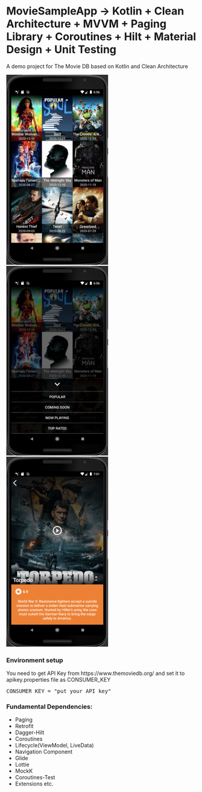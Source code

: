 # MovieSampleApp -> Kotlin + Clean Architecture + MVVM + Paging Library + Coroutines + Hilt + Material Design + Unit Testing
A demo project for The Movie DB based on Kotlin and Clean Architecture
<p>
<img src="https://github.com/AbdullahSa/MovieSampleApp/blob/master/screenshots/homescreen.png" alt="Home Screen" width="270"/>&nbsp;
<img src="https://github.com/AbdullahSa/MovieSampleApp/blob/master/screenshots/bottomsheet.png" alt="BottomSheet" width="270"/>&nbsp;
<img src="https://github.com/AbdullahSa/MovieSampleApp/blob/master/screenshots/moviedetail.png" alt="Movie Detail Screen" width="270"/>
</p>

<h3>Environment setup</h3>
<p>
You need to get API Key from https://www.themoviedb.org/ and set it to apikey.properties file as CONSUMER_KEY
<pre>
CONSUMER_KEY = "put your API key"
</pre>
</p>

<h3>Fundamental Dependencies:</h3>
<ul>
  <li>Paging</li>
  <li>Retrofit</li>
  <li>Dagger-Hilt</li>
  <li>Coroutines</li>
  <li>Lifecycle(ViewModel, LiveData)</li>
  <li>Navigation Component</li>
  <li>Glide</li>
  <li>Lottie</li>
  <li>MockK</li>
  <li>Coroutines-Test</li>
  <li>Extensions etc.</li>
</ul> 


